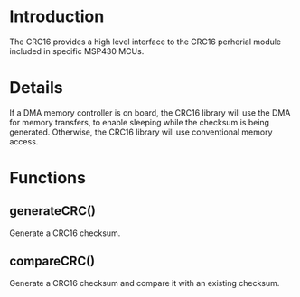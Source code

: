 # Introduction #

The CRC16 provides a high level interface to the CRC16 perherial module included in specific MSP430 MCUs.



# Details #

If a DMA memory controller is on board, the CRC16 library will use the DMA for memory transfers, to enable sleeping while the checksum is being generated. Otherwise, the CRC16 library will use conventional memory access.

# Functions #

## generateCRC() ##
Generate a CRC16 checksum.

## compareCRC() ##
Generate a CRC16 checksum and compare it with an existing checksum.